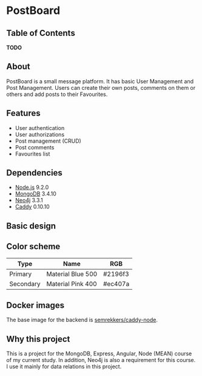 # PostBoard

## Table of Contents

**TODO**

## About

PostBoard is a small message platform. It has basic User Management and Post Management. Users can create their own posts, comments on them or others and add posts to their Favourites.

## Features

- User authentication
- User authorizations
- Post management (CRUD)
- Post comments
- Favourites list

## Dependencies

- [Node.js](https://nodejs.org/) 9.2.0
- [MongoDB](https://www.mongodb.com/) 3.4.10
- [Neo4j](https://neo4j.com/) 3.3.1
- [Caddy](https://caddyserver.com/) 0.10.10

## Basic design

## Color scheme

|Type           |Name               |RGB            |
|---------------|-------------------|---------------|
|Primary        |Material Blue 500  |#2196f3        |
|Secondary      |Material Pink 400  |#ec407a        |

## Docker images

The base image for the backend is [semrekkers/caddy-node](https://hub.docker.com/r/semrekkers/caddy-node/).

## Why this project

This is a project for the MongoDB, Express, Angular, Node (MEAN) course of my current study. In addition, Neo4j is also a requirement for this course. I use it mainly for data relations in this project.